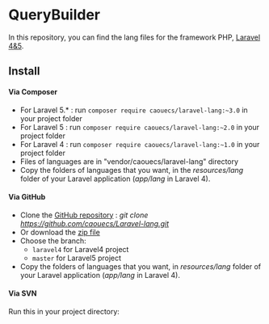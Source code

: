 # QueryBuilder


In this repository, you can find the lang files for the framework PHP, [Laravel 4&5](http://www.laravel.com).

## Install

#### Via Composer
* For Laravel 5.* : run `composer require caouecs/laravel-lang:~3.0` in your project folder
* For Laravel 5 : run `composer require caouecs/laravel-lang:~2.0` in your project folder
* For Laravel 4 : run `composer require caouecs/laravel-lang:~1.0` in your project folder
* Files of languages are in "vendor/caouecs/laravel-lang" directory
* Copy the folders of languages that you want, in the *resources/lang* folder of your Laravel application (*app/lang* in Laravel 4).

#### Via GitHub

* Clone the [GitHub repository](https://github.com/caouecs/laravel-lang/) : *git clone https://github.com/caouecs/Laravel-lang.git*
* Or download the [zip file](https://github.com/caouecs/laravel-lang/archive/master.zip)
* Choose the branch:
    * `laravel4` for Laravel4 project
    * `master` for Laravel5 project
* Copy the folders of languages that you want, in *resources/lang* folder of your Laravel application (*app/lang* in Laravel 4).

#### Via SVN

Run this in your project directory: